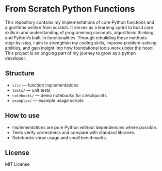 # From Scratch Python Functions

This repository contains my implementations of core Python functions and algorithms written from scratch. 
It serves as a learning sprint to build core skills in and understanding of programming concepts, algorithmic thinking, and Python’s built-in functionalities.
Through rebuilding these methods step-by-step, I aim to strengthen my coding skills, improve problem-solving abilities, and gain insight into how foundational tools work under the hood. 
This project is an ongoing part of my journey to grow as a pythpn developer.

## Structure

- `src/` — function implementations  
- `tests/` — unit tests  
- `notebooks/` — demo notebooks for checkpoints  
- `examples/` — example usage scripts  

## How to use

- Implementations are pure Python without dependencies where possible.  
- Tests verify correctness and compare with standard libraries.  
- Notebooks show usage and small benchmarks.  

## License

MIT License
